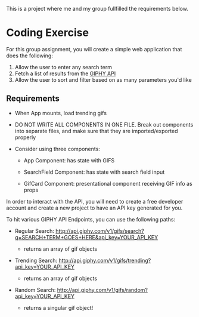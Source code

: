 This is a project where me and my group fullfilled the requirements below.

# Coding Exercise

For this group assignment, you will create a simple web application that does the following:

1. Allow the user to enter any search term
2. Fetch a list of results from the [GIPHY API](https://developers.giphy.com/docs/#technical-documentation)
3. Allow the user to sort and filter based on as many parameters you'd like

## Requirements

- When App mounts, load trending gifs

- DO NOT WRITE ALL COMPONENTS IN ONE FILE. Break out components into separate files, and make sure that they are imported/exported properly

- Consider using three components:

  - App Component: has state with GIFS
  
  - SearchField Component: has state with search field input
  
  - GifCard Component: presentational component receiving GIF info as props


In order to interact with the API, you will need to create a free developer account and create a new project to have an API key generated for you.

To hit various GIPHY API Endpoints, you can use the following paths:

- Regular Search: http://api.giphy.com/v1/gifs/search?q=SEARCH+TERM+GOES+HERE&api_key=YOUR_API_KEY

  - returns an array of gif objects

- Trending Search: http://api.giphy.com/v1/gifs/trending?api_key=YOUR_API_KEY

  - returns an array of gif objects

- Random Search: http://api.giphy.com/v1/gifs/random?api_key=YOUR_API_KEY

  - returns a singular gif object!
